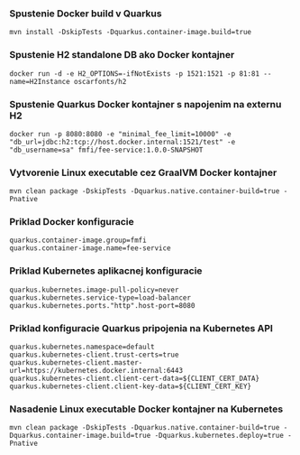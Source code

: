 ### Spustenie Docker build v Quarkus
```shell script
mvn install -DskipTests -Dquarkus.container-image.build=true 
```

### Spustenie H2 standalone DB ako Docker kontajner
```shell script
docker run -d -e H2_OPTIONS=-ifNotExists -p 1521:1521 -p 81:81 --name=H2Instance oscarfonts/h2
```

### Spustenie Quarkus Docker kontajner s napojenim na externu H2
```shell script
docker run -p 8080:8080 -e "minimal_fee_limit=10000" -e "db_url=jdbc:h2:tcp://host.docker.internal:1521/test" -e "db_username=sa" fmfi/fee-service:1.0.0-SNAPSHOT
```

### Vytvorenie Linux executable cez GraalVM Docker kontajner
```shell script
mvn clean package -DskipTests -Dquarkus.native.container-build=true -Pnative
```

### Priklad Docker konfiguracie
```shell script
quarkus.container-image.group=fmfi
quarkus.container-image.name=fee-service
```

### Priklad Kubernetes aplikacnej konfiguracie
```shell script
quarkus.kubernetes.image-pull-policy=never
quarkus.kubernetes.service-type=load-balancer
quarkus.kubernetes.ports."http".host-port=8080
```

### Priklad konfiguracie Quarkus pripojenia na Kubernetes API
```shell script
quarkus.kubernetes.namespace=default
quarkus.kubernetes-client.trust-certs=true
quarkus.kubernetes-client.master-url=https://kubernetes.docker.internal:6443
quarkus.kubernetes-client.client-cert-data=${CLIENT_CERT_DATA}
quarkus.kubernetes-client.client-key-data=${CLIENT_CERT_KEY}
```

### Nasadenie Linux executable Docker kontajner na Kubernetes
```shell script
mvn clean package -DskipTests -Dquarkus.native.container-build=true -Dquarkus.container-image.build=true -Dquarkus.kubernetes.deploy=true -Pnative
```
